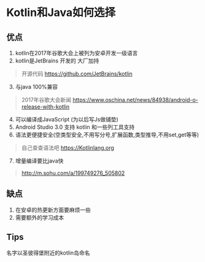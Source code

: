 # Kotlin和Java如何选择
## 优点
1. kotlin在2017年谷歌大会上被列为安卓开发一级语言
2. kotlin是JetBrains 开发的 大厂加持
> 开源代码 https://github.com/JetBrains/kotlin
3. 与java 100%兼容
> 2017年谷歌大会新闻 https://www.oschina.net/news/84938/android-o-release-with-kotlin
4. 可以编译成JavaScript (为以后写Js做铺垫)
5. Android Studio 3.0 支持 kotlin 和一些列工具支持
6. 语法更便捷安全(空类型安全,不用写分号,扩展函数,类型推导,不用set,get等等)
> 自己查查语法吧 https://Kotlinlang.org
7. 增量编译要比java快
> http://m.sohu.com/a/199749276_505802

## 缺点
1. 在安卓的热更新方面要麻烦一些
2. 需要额外的学习成本

## Tips
名字以圣彼得堡附近的kotlin岛命名